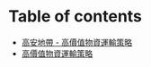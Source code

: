 # Table of contents

* [高安地帶 - 高價值物資運輸策略](README.md)
* [高價值物資運輸策略](gao-jia-zhi-wu-zi-yun-shu-ce-le.md)
